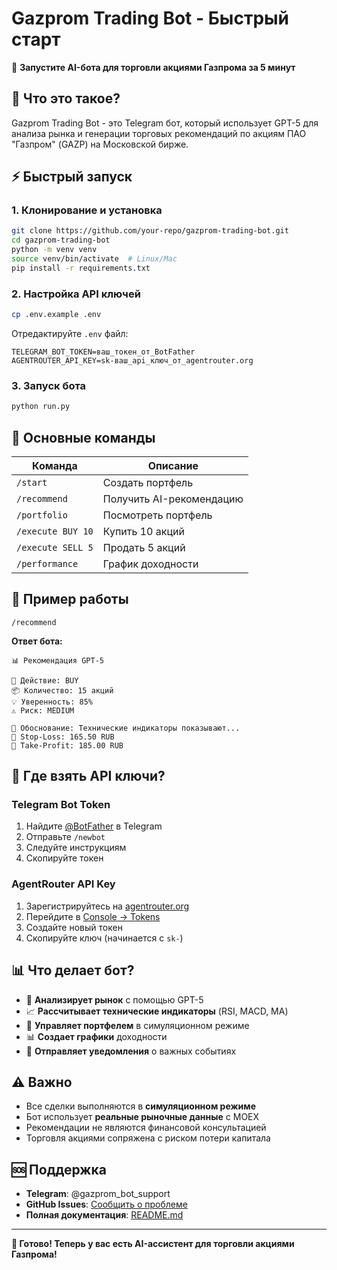 # Gazprom Trading Bot - Быстрый старт

🚀 **Запустите AI-бота для торговли акциями Газпрома за 5 минут**

## 🎯 Что это такое?

Gazprom Trading Bot - это Telegram бот, который использует GPT-5 для анализа рынка и генерации торговых рекомендаций по акциям ПАО "Газпром" (GAZP) на Московской бирже.

## ⚡ Быстрый запуск

### 1. Клонирование и установка

```bash
git clone https://github.com/your-repo/gazprom-trading-bot.git
cd gazprom-trading-bot
python -m venv venv
source venv/bin/activate  # Linux/Mac
pip install -r requirements.txt
```

### 2. Настройка API ключей

```bash
cp .env.example .env
```

Отредактируйте `.env` файл:

```env
TELEGRAM_BOT_TOKEN=ваш_токен_от_BotFather
AGENTROUTER_API_KEY=sk-ваш_api_ключ_от_agentrouter.org
```

### 3. Запуск бота

```bash
python run.py
```

## 📱 Основные команды

| Команда | Описание |
|---------|-----------|
| `/start` | Создать портфель |
| `/recommend` | Получить AI-рекомендацию |
| `/portfolio` | Посмотреть портфель |
| `/execute BUY 10` | Купить 10 акций |
| `/execute SELL 5` | Продать 5 акций |
| `/performance` | График доходности |

## 🎯 Пример работы

```
/recommend
```

**Ответ бота:**
```
📊 Рекомендация GPT-5

🎯 Действие: BUY
📦 Количество: 15 акций
💡 Уверенность: 85%
⚠️ Риск: MEDIUM

📝 Обоснование: Технические индикаторы показывают...
🛑 Stop-Loss: 165.50 RUB
🎁 Take-Profit: 185.00 RUB
```

## 🔧 Где взять API ключи?

### Telegram Bot Token
1. Найдите [@BotFather](https://t.me/botfather) в Telegram
2. Отправьте `/newbot`
3. Следуйте инструкциям
4. Скопируйте токен

### AgentRouter API Key
1. Зарегистрируйтесь на [agentrouter.org](https://agentrouter.org)
2. Перейдите в [Console → Tokens](https://agentrouter.org/console/token)
3. Создайте новый токен
4. Скопируйте ключ (начинается с `sk-`)

## 📊 Что делает бот?

- 🤖 **Анализирует рынок** с помощью GPT-5
- 📈 **Рассчитывает технические индикаторы** (RSI, MACD, MA)
- 💼 **Управляет портфелем** в симуляционном режиме
- 📊 **Создает графики** доходности
- 🔔 **Отправляет уведомления** о важных событиях

## ⚠️ Важно

- Все сделки выполняются в **симуляционном режиме**
- Бот использует **реальные рыночные данные** с MOEX
- Рекомендации не являются финансовой консультацией
- Торговля акциями сопряжена с риском потери капитала

## 🆘 Поддержка

- **Telegram**: @gazprom_bot_support
- **GitHub Issues**: [Сообщить о проблеме](https://github.com/your-repo/gazprom-trading-bot/issues)
- **Полная документация**: [README.md](README.md)

---

**🎉 Готово! Теперь у вас есть AI-ассистент для торговли акциями Газпрома!**